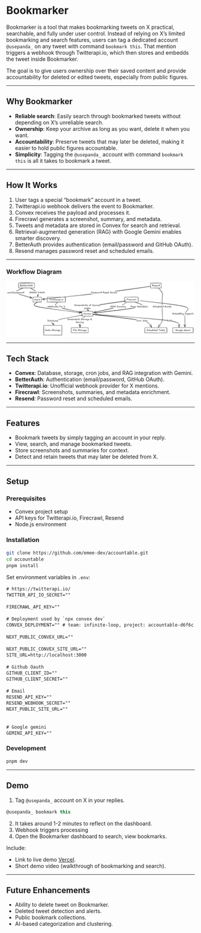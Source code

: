 # Bookmarker

Bookmarker is a tool that makes bookmarking tweets on X practical, searchable, and fully under user control. Instead of relying on X’s limited bookmarking and search features, users can tag a dedicated account `@usepanda_` on any tweet with command `bookmark this`. That mention triggers a webhook through Twitterapi.io, which then stores and embedds the tweet inside Bookmarker.

The goal is to give users ownership over their saved content and provide accountability for deleted or edited tweets, especially from public figures.

---

## Why Bookmarker

- **Reliable search**: Easily search through bookmarked tweets without depending on X’s unreliable search.
- **Ownership**: Keep your archive as long as you want, delete it when you want.
- **Accountability**: Preserve tweets that may later be deleted, making it easier to hold public figures accountable.
- **Simplicity**: Tagging the `@usepanda_` account with command `bookmark this` is all it takes to bookmark a tweet.

---

## How It Works

1. User tags a special “bookmark” account in a tweet.
2. Twitterapi.io webhook delivers the event to Bookmarker.
3. Convex receives the payload and processes it.
4. Firecrawl generates a screenshot, summary, and metadata.
5. Tweets and metadata are stored in Convex for search and retrieval.
6. Retrieval-augmented generation (RAG) with Google Gemini enables smarter discovery.
7. BetterAuth provides authentication (email/password and GitHub OAuth).
8. Resend manages password reset and scheduled emails.

---

### Workflow Diagram

![Bookmarker Workflow](./public/workflow-light.png)

---

## Tech Stack

- **Convex**: Database, storage, cron jobs, and RAG integration with Gemini.
- **BetterAuth**: Authentication (email/password, GitHub OAuth).
- **Twitterapi.io**: Unofficial webhook provider for X mentions.
- **Firecrawl**: Screenshots, summaries, and metadata enrichment.
- **Resend**: Password reset and scheduled emails.

---

## Features

- Bookmark tweets by simply tagging an account in your reply.
- View, search, and manage bookmarked tweets.
- Store screenshots and summaries for context.
- Detect and retain tweets that may later be deleted from X.

---

## Setup

### Prerequisites

- Convex project setup
- API keys for Twitterapi.io, Firecrawl, Resend
- Node.js environment

### Installation

```bash
git clone https://github.com/emee-dev/accountable.git
cd accountable
pnpm install
```

Set environment variables in `.env`:

```
# https://twitterapi.io/
TWITTER_API_IO_SECRET=""

FIRECRAWL_API_KEY=""

# Deployment used by `npx convex dev`
CONVEX_DEPLOYMENT="" # team: infinite-loop, project: accountable-d6f6c

NEXT_PUBLIC_CONVEX_URL=""

NEXT_PUBLIC_CONVEX_SITE_URL=""
SITE_URL=http://localhost:3000

# Github Oauth
GITHUB_CLIENT_ID=""
GITHUB_CLIENT_SECRET=""

# Email
RESEND_API_KEY=""
RESEND_WEBHOOK_SECRET=""
NEXT_PUBLIC_SITE_URL=""


# Google gemini
GEMINI_API_KEY=""
```

### Development

```bash
pnpm dev
```

---

## Demo

1. Tag `@usepanda_` account on X in your replies.

```ts
@usepanda_ bookmark this
```

2. It takes around 1-2 minutes to reflect on the dashboard.
3. Webhook triggers processing
4. Open the Bookmarker dashboard to search, view bookmarks.

Include:

- Link to live demo [Vercel](https://accountable-lemon.vercel.app/).
- Short demo video (walkthrough of bookmarking and search).

---

## Future Enhancements

- Ability to delete tweet on Bookmarker.
- Deleted tweet detection and alerts.
- Public bookmark collections.
- AI-based categorization and clustering.
